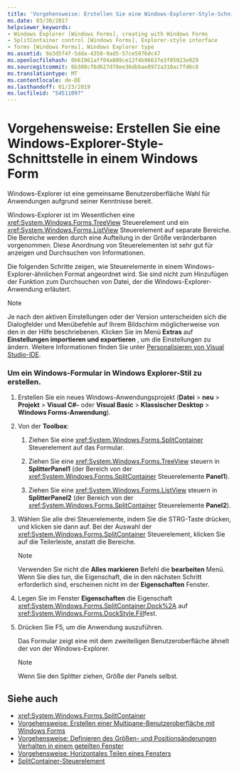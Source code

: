 ```yaml
---
title: 'Vorgehensweise: Erstellen Sie eine Windows-Explorer-Style-Schnittstelle in einem Windows Form'
ms.date: 03/30/2017
helpviewer_keywords:
- Windows Explorer [Windows Forms], creating with Windows Forms
- SplitContainer control [Windows Forms], Explorer-style interface
- forms [Windows Forms], Windows Explorer type
ms.assetid: 9a3d5f4f-5dda-4350-9ad5-57ce5976dc47
ms.openlocfilehash: 0b61961aff04a089ce12f4b96637e3f05023e929
ms.sourcegitcommit: 6b308cf6d627d78ee36dbbae8972a310ac7fd6c8
ms.translationtype: MT
ms.contentlocale: de-DE
ms.lasthandoff: 01/23/2019
ms.locfileid: "54511097"
---
```

# <a name="how-to-create-a-windows-explorerstyle-interface-on-a-windows-form"></a>Vorgehensweise: Erstellen Sie eine Windows-Explorer-Style-Schnittstelle in einem Windows Form
Windows-Explorer ist eine gemeinsame Benutzeroberfläche Wahl für Anwendungen aufgrund seiner Kenntnisse bereit.  
  
 Windows-Explorer ist im Wesentlichen eine <xref:System.Windows.Forms.TreeView> Steuerelement und ein <xref:System.Windows.Forms.ListView> Steuerelement auf separate Bereiche. Die Bereiche werden durch eine Aufteilung in der Größe veränderbaren vorgenommen. Diese Anordnung von Steuerelementen ist sehr gut für anzeigen und Durchsuchen von Informationen.  
  
 Die folgenden Schritte zeigen, wie Steuerelemente in einem Windows-Explorer-ähnlichen Format angeordnet wird. Sie sind nicht zum Hinzufügen der Funktion zum Durchsuchen von Datei, der die Windows-Explorer-Anwendung erläutert.  
  
> [!NOTE]
>  Je nach den aktiven Einstellungen oder der Version unterscheiden sich die Dialogfelder und Menübefehle auf Ihrem Bildschirm möglicherweise von den in der Hilfe beschriebenen. Klicken Sie im Menü **Extras** auf **Einstellungen importieren und exportieren** , um die Einstellungen zu ändern. Weitere Informationen finden Sie unter [Personalisieren von Visual Studio-IDE](/visualstudio/ide/personalizing-the-visual-studio-ide).  
  
### <a name="to-create-a-windows-explorer-style-windows-form"></a>Um ein Windows-Formular in Windows Explorer-Stil zu erstellen.  
  
1.  Erstellen Sie ein neues Windows-Anwendungsprojekt (**Datei** > **neu** > **Projekt** > **Visual C#-** oder **Visual Basic** > **Klassischer Desktop** > **Windows Forms-Anwendung**).  
  
2.  Von der **Toolbox**:  
  
    1.  Ziehen Sie eine <xref:System.Windows.Forms.SplitContainer> Steuerelement auf das Formular.  
  
    2.  Ziehen Sie eine <xref:System.Windows.Forms.TreeView> steuern in **SplitterPanel1** (der Bereich von der <xref:System.Windows.Forms.SplitContainer> Steuerelemente **Panel1**).  
  
    3.  Ziehen Sie eine <xref:System.Windows.Forms.ListView> steuern in **SplitterPanel2** (der Bereich von der <xref:System.Windows.Forms.SplitContainer> Steuerelemente **Panel2**).  
  
3.  Wählen Sie alle drei Steuerelemente, indem Sie die STRG-Taste drücken, und klicken sie dann auf. Bei der Auswahl der <xref:System.Windows.Forms.SplitContainer> Steuerelement, klicken Sie auf die Teilerleiste, anstatt die Bereiche.  
  
    > [!NOTE]
    >  Verwenden Sie nicht die **Alles markieren** Befehl die **bearbeiten** Menü. Wenn Sie dies tun, die Eigenschaft, die in den nächsten Schritt erforderlich sind, erscheinen nicht im der **Eigenschaften** Fenster.  
  
4.  Legen Sie im Fenster **Eigenschaften** die Eigenschaft <xref:System.Windows.Forms.SplitContainer.Dock%2A> auf <xref:System.Windows.Forms.DockStyle.Fill>fest.  
  
5.  Drücken Sie F5, um die Anwendung auszuführen.  
  
     Das Formular zeigt eine mit dem zweiteiligen Benutzeroberfläche ähnelt der von der Windows-Explorer.  
  
    > [!NOTE]
    >  Wenn Sie den Splitter ziehen, Größe der Panels selbst.  
  
## <a name="see-also"></a>Siehe auch
- <xref:System.Windows.Forms.SplitContainer>
- [Vorgehensweise: Erstellen einer Multipane-Benutzeroberfläche mit Windows Forms](../../../../docs/framework/winforms/controls/how-to-create-a-multipane-user-interface-with-windows-forms.md)
- [Vorgehensweise: Definieren des Größen- und Positionsänderungen Verhalten in einem geteilten Fenster](../../../../docs/framework/winforms/controls/how-to-define-resize-and-positioning-behavior-in-a-split-window.md)
- [Vorgehensweise: Horizontales Teilen eines Fensters](../../../../docs/framework/winforms/controls/how-to-split-a-window-horizontally.md)
- [SplitContainer-Steuerelement](../../../../docs/framework/winforms/controls/splitcontainer-control-windows-forms.md)
